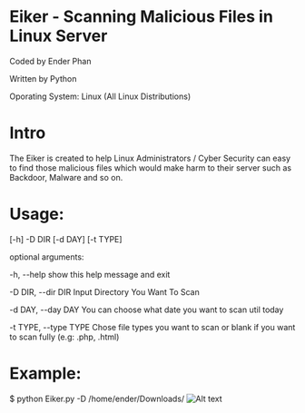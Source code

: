 # Eiker - Scanning Malicious Files in Linux Server

Coded by Ender Phan

Written by Python 

Oporating System: Linux (All Linux Distributions)

# Intro

The Eiker is created to help Linux Administrators / Cyber Security can easy to find those malicious files which 
would make harm to their server such as Backdoor, Malware and so on.

# Usage: 

[-h] -D DIR [-d DAY] [-t TYPE]

optional arguments:

  -h, --help            show this help message and exit
  
  -D DIR, --dir DIR     Input Directory You Want To Scan
  
  -d DAY, --day DAY     You can choose what date you want to scan util today
  
  -t TYPE, --type TYPE  Chose file types you want to scan or blank if you want
                        to scan fully (e.g: .php, .html)
                        
# Example:

$ python Eiker.py -D /home/ender/Downloads/
![Alt text](http://i.imgur.com/W3NZ4Bq.png)
    
